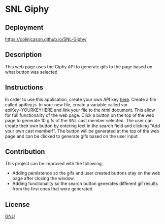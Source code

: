 # SNL Giphy

## Deployment
https://colinjcason.github.io/SNL-Giphy/

## Description
This web page uses the Giphy API to generate gifs to the page based on what button was selected

## Instructions
In order to use this application, create your own API key [here](https://developers.giphy.com/docs/sdk/).
Create a file called apiKey.js.
In your new file, create a variable called var apiKey=YOURKEYHERE and link your file to the html document.
This allow for full functionality of the web page.
Click a button on the top of the web page to generate 10 gifs of the SNL cast member selected.
The user can create their own button by entering text in the search field and clicking "Add your own cast member!".
The button will be generated at the top of the web page and can be clicked to generate gifs based on the user input.

## Contribution
This project can be improved with the following;
* Adding persistence so the gifs and user created buttons stay on the web page after closing the window.
* Adding functionality so the search button generates different gif results from the first ones that were generated.

## License
[GNU]()
